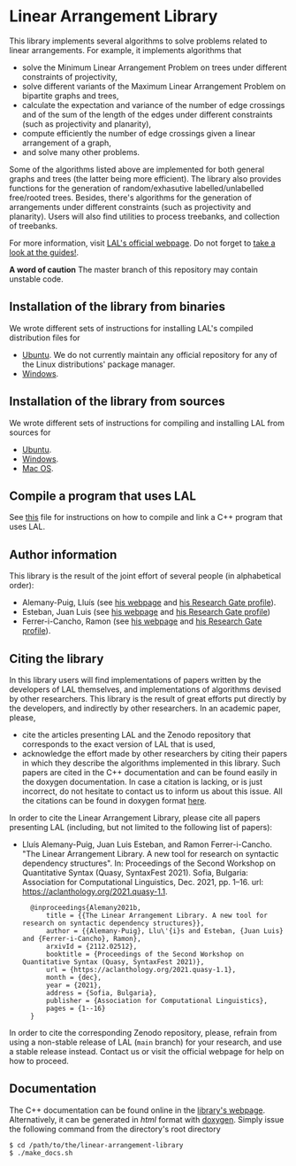 # Linear Arrangement Library

This library implements several algorithms to solve problems related to linear arrangements. For example, it implements algorithms that

- solve the Minimum Linear Arrangement Problem on trees under different constraints of projectivity,
- solve different variants of the Maximum Linear Arrangement Problem on bipartite graphs and trees,
- calculate the expectation and variance of the number of edge crossings and of the sum of the length of the edges under different constraints (such as projectivity and planarity),
- compute efficiently the number of edge crossings given a linear arrangement of a graph,
- and solve many other problems.

Some of the algorithms listed above are implemented for both general graphs and trees (the latter being more efficient). The library also provides functions for the generation of random/exhasutive labelled/unlabelled free/rooted trees. Besides, there's algorithms for the generation of arrangements under different constraints (such as projectivity and planarity). Users will also find utilities to process treebanks, and collection of treebanks.

For more information, visit [LAL's official webpage](https://cqllab.upc.edu/lal/). Do not forget to [take a look at the guides!](https://cqllab.upc.edu/lal/guides/).

**A word of caution** The master branch of this repository may contain unstable code.

## Installation of the library from binaries

We wrote different sets of instructions for installing LAL's compiled distribution files for

- [Ubuntu](https://github.com/LAL-project/linear-arrangement-library/blob/master/instructions/installation-library-binaries-linux.md). We do not currently maintain any official repository for any of the Linux distributions' package manager.
- [Windows](https://github.com/LAL-project/linear-arrangement-library/blob/master/instructions/installation-library-binaries-windows.md).

## Installation of the library from sources

We wrote different sets of instructions for compiling and installing LAL from sources for

- [Ubuntu](https://github.com/LAL-project/linear-arrangement-library/blob/master/instructions/installation-library-sources-ubuntu.md).
- [Windows](https://github.com/LAL-project/linear-arrangement-library/blob/master/instructions/installation-library-sources-windows.md).
- [Mac OS](https://github.com/LAL-project/linear-arrangement-library/blob/master/instructions/installation-library-sources-macos.md).

## Compile a program that uses LAL

See [this](https://github.com/LAL-project/linear-arrangement-library/blob/master/instructions/compiling-against-LAL.md) file for instructions on how to compile and link a C++ program that uses LAL.

## Author information

This library is the result of the joint effort of several people (in alphabetical order):

- Alemany-Puig, Lluís (see [his webpage](https://cqllab.upc.edu/people/lalemany/) and [his Research Gate profile](https://www.researchgate.net/profile/Lluis_Alemany-Puig)).
- Esteban, Juan Luis (see [his webpage](https://www.cs.upc.edu/~esteban/) and [his Research Gate profile](https://www.researchgate.net/profile/Juan_Esteban13))
- Ferrer-i-Cancho, Ramon (see [his webpage](https://cqllab.upc.edu/people/rferrericancho/) and [his Research Gate profile](https://www.cs.upc.edu/~rferrericancho/)).

## Citing the library

In this library users will find implementations of papers written by the developers of LAL themselves, and implementations of algorithms devised by other researchers. This library is the result of great efforts put directly by the developers, and indirectly by other researchers. In an academic paper, please,

- cite the articles presenting LAL and the Zenodo repository that corresponds to the exact version of LAL that is used,
- acknowledge the effort made by other researchers by citing their papers in which they describe the algorithms implemented in this library. Such papers are cited in the C++ documentation and can be found easily in the doxygen documentation. In case a citation is lacking, or is just incorrect, do not hesitate to contact us to inform us about this issue. All the citations can be found in doxygen format [here](https://github.com/LAL-project/linear-arrangement-library/blob/master/doxyconfig/bibliography.bib).

In order to cite the Linear Arrangement Library, please cite all papers presenting LAL (including, but not limited to the following list of papers):

- Lluı́s Alemany-Puig, Juan Luis Esteban, and Ramon Ferrer-i-Cancho. "The Linear Arrangement Library. A new tool for research on syntactic dependency structures". In: Proceedings of the Second Workshop on Quantitative Syntax (Quasy, SyntaxFest 2021). Sofia, Bulgaria: Association for Computational Linguistics, Dec. 2021, pp. 1–16. url: https://aclanthology.org/2021.quasy-1.1.

		@inproceedings{Alemany2021b,
			title = {{The Linear Arrangement Library. A new tool for research on syntactic dependency structures}},
			author = {{Alemany-Puig}, Llu\'{i}s and Esteban, {Juan Luis} and {Ferrer-i-Cancho}, Ramon},
			arxivId = {2112.02512},
			booktitle = {Proceedings of the Second Workshop on Quantitative Syntax (Quasy, SyntaxFest 2021)},
			url = {https://aclanthology.org/2021.quasy-1.1},
			month = {dec},
			year = {2021},
			address = {Sofia, Bulgaria},
			publisher = {Association for Computational Linguistics},
			pages = {1--16}
		}

In order to cite the corresponding Zenodo repository, please, refrain from using a non-stable release of LAL (`main` branch) for your research, and use a stable release instead. Contact us or visit the official webpage for help on how to proceed.

## Documentation

The C++ documentation can be found online in the [library's webpage](https://cqllab.upc.edu/lal/). Alternatively, it can be generated in _html_ format with [doxygen](http://doxygen.nl/). Simply issue the following command from the directory's root directory

	$ cd /path/to/the/linear-arrangement-library
	$ ./make_docs.sh

